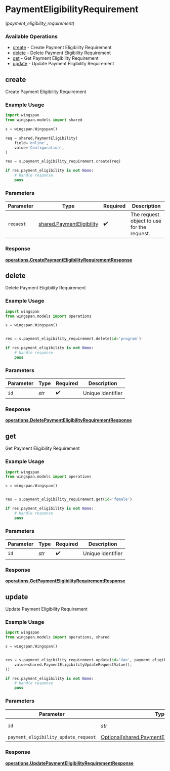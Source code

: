 # PaymentEligibilityRequirement
(*payment_eligibility_requirement*)

### Available Operations

* [create](#create) - Create Payment Eligibility Requirement
* [delete](#delete) - Delete Payment Eligibility Requirement
* [get](#get) - Get Payment Eligibility Requirement
* [update](#update) - Update Payment Eligibility Requirement

## create

Create Payment Eligibility Requirement

### Example Usage

```python
import wingspan
from wingspan.models import shared

s = wingspan.Wingspan()

req = shared.PaymentEligibility(
    field='online',
    value='Configuration',
)

res = s.payment_eligibility_requirement.create(req)

if res.payment_eligibility is not None:
    # handle response
    pass
```

### Parameters

| Parameter                                                              | Type                                                                   | Required                                                               | Description                                                            |
| ---------------------------------------------------------------------- | ---------------------------------------------------------------------- | ---------------------------------------------------------------------- | ---------------------------------------------------------------------- |
| `request`                                                              | [shared.PaymentEligibility](../../models/shared/paymenteligibility.md) | :heavy_check_mark:                                                     | The request object to use for the request.                             |


### Response

**[operations.CreatePaymentEligibilityRequirementResponse](../../models/operations/createpaymenteligibilityrequirementresponse.md)**


## delete

Delete Payment Eligibility Requirement

### Example Usage

```python
import wingspan
from wingspan.models import operations

s = wingspan.Wingspan()


res = s.payment_eligibility_requirement.delete(id='program')

if res.payment_eligibility is not None:
    # handle response
    pass
```

### Parameters

| Parameter          | Type               | Required           | Description        |
| ------------------ | ------------------ | ------------------ | ------------------ |
| `id`               | *str*              | :heavy_check_mark: | Unique identifier  |


### Response

**[operations.DeletePaymentEligibilityRequirementResponse](../../models/operations/deletepaymenteligibilityrequirementresponse.md)**


## get

Get Payment Eligibility Requirement

### Example Usage

```python
import wingspan
from wingspan.models import operations

s = wingspan.Wingspan()


res = s.payment_eligibility_requirement.get(id='female')

if res.payment_eligibility is not None:
    # handle response
    pass
```

### Parameters

| Parameter          | Type               | Required           | Description        |
| ------------------ | ------------------ | ------------------ | ------------------ |
| `id`               | *str*              | :heavy_check_mark: | Unique identifier  |


### Response

**[operations.GetPaymentEligibilityRequirementResponse](../../models/operations/getpaymenteligibilityrequirementresponse.md)**


## update

Update Payment Eligibility Requirement

### Example Usage

```python
import wingspan
from wingspan.models import operations, shared

s = wingspan.Wingspan()


res = s.payment_eligibility_requirement.update(id='Van', payment_eligibility_update_request=shared.PaymentEligibilityUpdateRequest(
    value=shared.PaymentEligibilityUpdateRequestValue(),
))

if res.payment_eligibility is not None:
    # handle response
    pass
```

### Parameters

| Parameter                                                                                                  | Type                                                                                                       | Required                                                                                                   | Description                                                                                                |
| ---------------------------------------------------------------------------------------------------------- | ---------------------------------------------------------------------------------------------------------- | ---------------------------------------------------------------------------------------------------------- | ---------------------------------------------------------------------------------------------------------- |
| `id`                                                                                                       | *str*                                                                                                      | :heavy_check_mark:                                                                                         | Unique identifier                                                                                          |
| `payment_eligibility_update_request`                                                                       | [Optional[shared.PaymentEligibilityUpdateRequest]](../../models/shared/paymenteligibilityupdaterequest.md) | :heavy_minus_sign:                                                                                         | N/A                                                                                                        |


### Response

**[operations.UpdatePaymentEligibilityRequirementResponse](../../models/operations/updatepaymenteligibilityrequirementresponse.md)**


